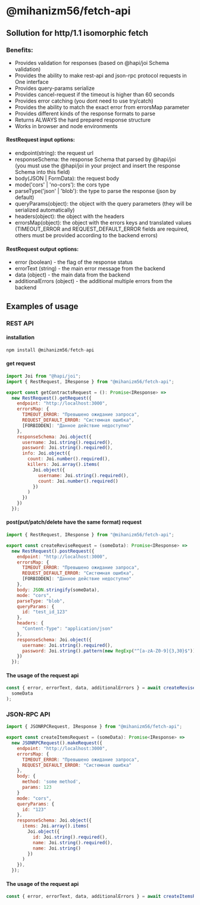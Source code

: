 # @mihanizm56/fetch-api

## Sollution for http/1.1 isomorphic fetch

### Benefits:

- Provides validation for responses (based on @hapi/joi Schema validation)
- Provides the ability to make rest-api and json-rpc protocol requests in One interface
- Provides query-params serialize
- Provides cancel-request if the timeout is higher than 60 seconds
- Provides error catching (you dont need to use try/catch)
- Provides the ability to match the exact error from errorsMap parameter
- Provides different kinds of the response formats to parse
- Returns ALWAYS the hard prepared response structure
- Works in browser and node environments

#### RestRequest input options:

- endpoint(string): the request url
- responseSchema: the response Schema that parsed by @hapi/joi <br/>(you must use the @hapi/joi in your project and insert the response Schema into this field)
- body(JSON | FormData): the request body
- mode('cors' | 'no-cors'): the cors type
- parseType('json' | 'blob'): the type to parse the response (json by default)
- queryParams(object): the object with the query parameters (they will be serialized automatically)
- headers(object): the object with the headers
- errorsMap(object): the object with the errors keys and translated values (TIMEOUT_ERROR and REQUEST_DEFAULT_ERROR fields are required, others must be provided according to the backend errors)

#### RestRequest output options:

- error (boolean) - the flag of the response status
- errorText (string) - the main error message from the backend
- data (object) - the main data from the backend
- additionalErrors (object) - the additional multiple errors from the backend

## Examples of usage

### REST API

#### installation

```javascript
npm install @mihanizm56/fetch-api
```

#### get request

```javascript
import Joi from "@hapi/joi";
import { RestRequest, IResponse } from "@mihanizm56/fetch-api";

export const getContractsRequest = (): Promise<IResponse> =>
  new RestRequest().getRequest({
    endpoint: "http://localhost:3000",
    errorsMap: {
      TIMEOUT_ERROR: "Превышено ожидание запроса",
      REQUEST_DEFAULT_ERROR: "Системная ошибка",
      [FORBIDDEN]: "Данное действие недоступно"
    },
    responseSchema: Joi.object({
      username: Joi.string().required(),
      password: Joi.string().required(),
      info: Joi.object({
        count: Joi.number().required(),
        killers: Joi.array().items(
          Joi.object({
            username: Joi.string().required(),
            count: Joi.number().required()
          })
        )
      })
    })
  });
```

#### post(put/patch/delete have the same format) request

```javascript
import { RestRequest, IResponse } from "@mihanizm56/fetch-api";

export const createReviseRequest = (someData): Promise<IResponse> =>
  new RestRequest().postRequest({
    endpoint: "http://localhost:3000",
    errorsMap: {
      TIMEOUT_ERROR: "Превышено ожидание запроса",
      REQUEST_DEFAULT_ERROR: "Системная ошибка",
      [FORBIDDEN]: "Данное действие недоступно"
    },
    body: JSON.stringify(someData),
    mode: "cors",
    parseType: "blob",
    queryParams: {
      id: "test_id_123"
    },
    headers: {
      "Content-Type": "application/json"
    },
    responseSchema: Joi.object({
      username: Joi.string().required(),
      password: Joi.string().pattern(new RegExp("^[a-zA-Z0-9]{3,30}$"))
    })
  });
```

#### The usage of the request api

```javascript
const { error, errorText, data, additionalErrors } = await createReviseRequest(
  someData
);
```

### JSON-RPC API

```javascript
import { JSONRPCRequest, IResponse } from "@mihanizm56/fetch-api";

export const createItemsRequest = (someData): Promise<IResponse> =>
  new JSONRPCRequest().makeRequest({
    endpoint: "http://localhost:3000",
    errorsMap: {
      TIMEOUT_ERROR: "Превышено ожидание запроса",
      REQUEST_DEFAULT_ERROR: "Системная ошибка"
    },
    body: {
      method: 'some method',
      params: 123
    }
    mode: "cors",
    queryParams: {
      id: "123"
    },
    responseSchema: Joi.object({
      items: Joi.array().items(
        Joi.object({
          id: Joi.string().required(),
          name: Joi.string().required(),
          name: Joi.string()
        })
      )
    }),
  });
```

#### The usage of the request api

```javascript
const { error, errorText, data, additionalErrors } = await createItemsRequest(someData);
```

